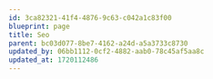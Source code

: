 ```yaml
---
id: 3ca82321-41f4-4876-9c63-c042a1c83f00
blueprint: page
title: Seo
parent: bc03d077-8be7-4162-a24d-a5a3733c8730
updated_by: 06bb1112-0cf2-4882-aab0-78c45af5aa8c
updated_at: 1720112486
---
```

